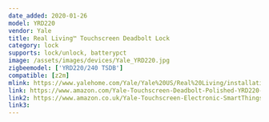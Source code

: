 ```yaml
---
date_added: 2020-01-26
model: YRD220
vendor: Yale
title: Real Living™ Touchscreen Deadbolt Lock
category: lock
supports: lock/unlock, batterypct
image: /assets/images/devices/Yale_YRD220.jpg
zigbeemodel: ['YRD220/240 TSDB']
compatible: [z2m]
mlink: https://www.yalehome.com/Yale/Yale%20US/Real%20Living/installation%20instructions/Yale%20%20DB%20Touch%20Instructions%2023AUG11_Rev%20B.pdf
link: https://www.amazon.com/Yale-Touchscreen-Deadbolt-Polished-YRD220-HA-605/dp/B01LX5SWJO
link2: https://www.amazon.co.uk/Yale-Touchscreen-Electronic-SmartThings-YRD220-HA-0BP/dp/B00IPR3MPA
link3: 
---
```


